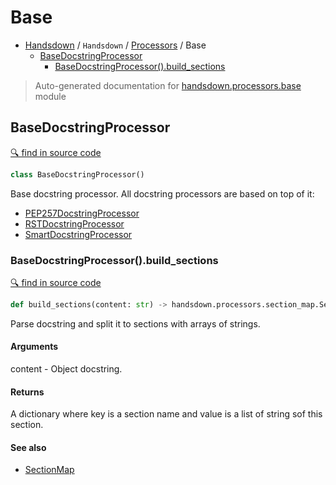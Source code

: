 # Base

- [Handsdown](./README.md) / `Handsdown` / [Processors](./handsdown_processors_index.md) / Base
  - [BaseDocstringProcessor](#basedocstringprocessor)
    - [BaseDocstringProcessor().build_sections](#basedocstringprocessorbuild_sections)

> Auto-generated documentation for [handsdown.processors.base](../handsdown/processors/base.py) module

## BaseDocstringProcessor

[🔍 find in source code](../handsdown/processors/base.py#L7)

```python
class BaseDocstringProcessor()
```

Base docstring processor. All docstring processors are based on top of it:

- [PEP257DocstringProcessor](./handsdown_processors_pep257.md#pep257docstringprocessor)
- [RSTDocstringProcessor](./handsdown_processors_rst.md#rstdocstringprocessor)
- [SmartDocstringProcessor](./handsdown_processors_smart.md#smartdocstringprocessor)

### BaseDocstringProcessor().build_sections

[🔍 find in source code](../handsdown/processors/base.py#L28)

```python
def build_sections(content: str) -> handsdown.processors.section_map.SectionMap
```

Parse docstring and split it to sections with arrays of strings.

#### Arguments

content - Object docstring.

#### Returns

A dictionary where key is a section name and value is a list of string sof this
section.

#### See also

- [SectionMap](./handsdown_processors_section_map.md#sectionmap)
